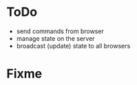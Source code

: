 # ToDo
- send commands from browser
- manage state on the server
- broadcast (update) state to all browsers


# Fixme
